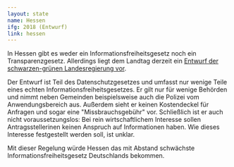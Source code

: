 ```yaml
---
layout: state
name: Hessen
ifg: 2018 (Entwurf)
link: hessen
---
```

In Hessen gibt es weder ein Informationsfreiheitsgesetz noch
ein Transparenzgesetz. Allerdings liegt dem Landtag
derzeit ein <a href="https://transparenzranking.de/">Entwurf 
der schwarzen-grünen Landesregierung vor</a>.

Der Entwurf ist Teil des Datenschutzgesetzes und umfasst 
nur wenige Teile eines echten Informationsfreiheitsgesetzes.
Er gilt nur für wenige Behörden und nimmt neben Gemeinden
beispielsweise auch die Polizei vom Anwendungsbereich aus. 
Außerdem sieht er keinen Kostendeckel für Anfragen und sogar
eine "Missbrauchsgebühr" vor. Schließlich ist er auch nicht
voraussetzungslos: Bei rein wirtschaftlichem Interesse sollen
Antragsstellerinen keinen Anspruch auf Informationen haben.
Wie dieses Interesse festgestellt werden soll, ist unklar.

Mit dieser Regelung würde Hessen das mit Abstand schwächste 
Informationsfreiheitsgesetz Deutschlands bekommen.
